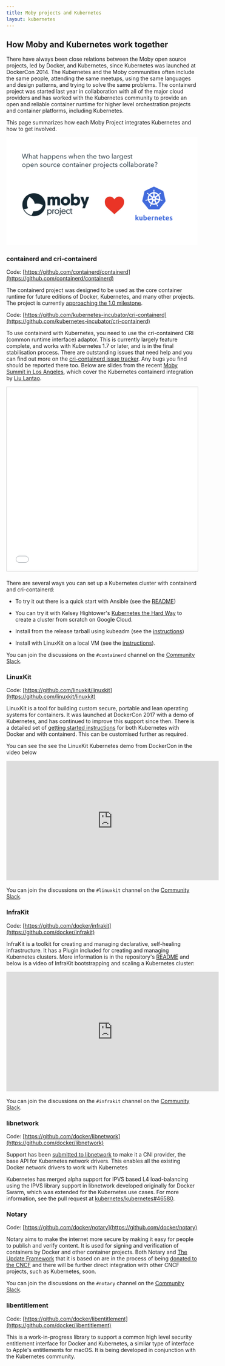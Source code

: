 ```yaml
---
title: Moby projects and Kubernetes
layout: kubernetes
---
```


## How Moby and Kubernetes work together

There have always been close relations between the Moby open source projects, led by Docker, and Kubernetes, since Kubernetes was launched at DockerCon 2014. The Kubernetes and the Moby communities often include the same people, attending the same meetups, using the same languages and design patterns, and trying to solve the same problems. The containerd project was started last year in collaboration with all of the major cloud providers and has worked with the Kubernetes community to provide an open and reliable container runtime for higher level orchestration projects and container platforms, including Kubernetes.

This page summarizes how each Moby Project integrates Kubernetes and how to get involved.

<img src="images/dockercon-2017-eu.002.jpeg" alt="docker con 2017" title="Moby <3 Kubernetes">

### containerd and cri-containerd

Code: [https://github.com/containerd/containerd](https://github.com/containerd/containerd)

The containerd project was designed to be used as the core container runtime for future editions of Docker, Kubernetes, and many other projects. The project is currently [approaching the 1.0 milestone](https://github.com/containerd/containerd/milestone/13).

Code: [https://github.com/kubernetes-incubator/cri-containerd](https://github.com/kubernetes-incubator/cri-containerd)

To use containerd with Kubernetes, you need to use the cri-containerd CRI (common runtime interface) adaptor. This is currently largely feature complete, and works with Kubernetes 1.7 or later, and is in the final stabilisation process. There are outstanding issues that need help and you can find out more on the [cri-containerd issue tracker](https://github.com/kubernetes-incubator/cri-containerd/issues).  Any bugs you find should be reported there too. Below are slides from the recent [Moby Summit in Los Angeles](https://blog.mobyproject.org/moby-summit-los-angeles-recap-a41e6acf81f8), which cover the Kubernetes containerd integration by [Liu Lantao](https://medium.com/@liulantao).

<iframe src="//www.slideshare.net/slideshow/embed_code/key/K41Ft9AiQEYtCA" width="595" height="485" frameborder="0" marginwidth="0" marginheight="0" scrolling="no" style="border:1px solid #CCC; border-width:1px; margin-bottom:5px; max-width: 100%;" allowfullscreen> </iframe>


There are several ways you can set up a Kubernetes cluster with containerd and cri-containerd:

- To try it out there is a quick start with Ansible (see the [README](https://github.com/kubernetes-incubator/cri-containerd/blob/master/contrib/ansible/README.md))

- You can try it with Kelsey Hightower's [Kubernetes the Hard Way](https://github.com/kelseyhightower/kubernetes-the-hard-way) to create a cluster from scratch on Google Cloud.

- Install from the release tarball using kubeadm (see the [instructions](https://github.com/kubernetes-incubator/cri-containerd/blob/master/docs/installation.md))

- Install with LinuxKit on a local VM (see the [instructions](https://github.com/linuxkit/kubernetes)).

You can join the discussions on the `#containerd` channel on the [Community Slack](https://dockr.ly/comm-slack).

### LinuxKit

Code: [https://github.com/linuxkit/linuxkit](https://github.com/linuxkit/linuxkit)

LinuxKit is a tool for building custom secure, portable and lean operating systems for containers. It was launched at DockerCon 2017 with a demo of Kubernetes, and has continued to improve this support since then. There is a detailed set of [getting started instructions](https://github.com/linuxkit/kubernetes) for both Kubernetes with Docker and with containerd. This can be customised further as required.

You can see the see the LinuxKit Kubernetes demo from DockerCon in the video below
<iframe width="560" height="315" src="https://www.youtube.com/embed/hwkqju_BXEo?rel=0&amp;start=6420" frameborder="0" allowfullscreen></iframe>

You can join the discussions on the `#linuxkit` channel on the [Community Slack](https://dockr.ly/comm-slack).


### InfraKit

Code: [https://github.com/docker/infrakit](https://github.com/docker/infrakit)

InfraKit is a toolkit for creating and managing declarative, self-healing infrastructure. It has a Plugin included for creating and managing Kubernetes clusters.  More information is in the repository's [README](https://github.com/docker/infrakit/blob/master/pkg/plugin/flavor/kubernetes/README.md) and below is a video of InfraKit bootstrapping and scaling a Kubernetes cluster: 
<iframe width="560" height="315" src="https://www.youtube.com/embed/HdL4Wwrwcm8?rel=0" frameborder="0" allowfullscreen></iframe>

You can join the discussions on the `#infrakit` channel on the [Community Slack](https://dockr.ly/comm-slack).

### libnetwork

Code: [https://github.com/docker/libnetwork](https://github.com/docker/libnetwork)

Support has been [submitted to libnetwork](https://github.com/docker/libnetwork/pull/1978) to make it a CNI provider, the base API for Kubernetes network drivers. This enables all the existing Docker network drivers to work with Kubernetes

Kubernetes has merged alpha support for IPVS based L4 load-balancing using the IPVS library support in libnetwork developed originally for Docker Swarm, which was extended for the Kubernetes use cases. For more information, see the pull request at [kubernetes/kubernetes#46580](https://github.com/kubernetes/kubernetes/pull/46580).


### Notary

Code: [https://github.com/docker/notary](https://github.com/docker/notary)

Notary aims to make the internet more secure by making it easy for people to publish and verify content. It is used for signing and verification of containers by Docker and other container projects. Both Notary and [The Update Framework](https://theupdateframework.github.io/) that it is based on are in the process of being [donated to the CNCF](https://github.com/cncf/toc/pull/38) and there will be further direct integration with other CNCF projects, such as Kubernetes, soon.

You can join the discussions on the `#notary` channel on the [Community Slack](https://dockr.ly/comm-slack).

### libentitlement

Code: [https://github.com/docker/libentitlement](https://github.com/docker/libentitlement)

This is a work-in-progress library to support a common high level security entitlement interface for Docker and Kubernetes, a similar type of interface to Apple's entitlements for macOS. It is being developed in conjunction with the Kubernetes community.
